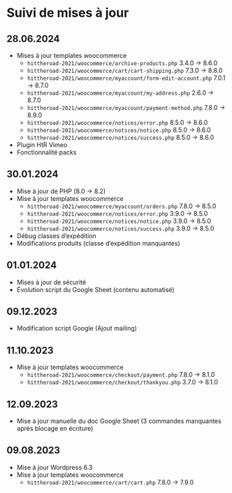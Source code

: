 # Suivi de mises à jour

## 28.06.2024

* Mises à jour templates woocommerce
  * `hittheroad-2021/woocommerce/archive-products.php` 3.4.0 → 8.6.0
  * `hittheroad-2021/woocommerce/cart/cart-shipping.php` 7.3.0 → 8.8.0
  * `hittheroad-2021/woocommerce/myaccount/form-edit-account.php` 7.0.1 → 8.7.0
  * `hittheroad-2021/woocommerce/myaccount/my-address.php` 2.6.0 → 8.7.0
  * `hittheroad-2021/woocommerce/myaccount/payment-method.php` 7.8.0 → 8.9.0
  * `hittheroad-2021/woocommerce/notices/error.php` 8.5.0 → 8.6.0
  * `hittheroad-2021/woocommerce/notices/notice.php` 8.5.0 → 8.6.0
  * `hittheroad-2021/woocommerce/notices/success.php` 8.5.0 → 8.6.0
* Plugin HtR Vimeo
* Fonctionnalité packs

## 30.01.2024

* Mise à jour de PHP (8.0 → 8.2)
* Mise à jour templates woocommerce
  * `hittheroad-2021/woocommerce/myaccount/orders.php` 7.8.0 → 8.5.0
  * `hittheroad-2021/woocommerce/notices/error.php` 3.9.0 → 8.5.0
  * `hittheroad-2021/woocommerce/notices/notice.php` 3.9.0 → 8.5.0
  * `hittheroad-2021/woocommerce/notices/success.php` 3.9.0 → 8.5.0
* Débug classes d’expédition
* Modifications produits (classe d’expédition manquantes)

## 01.01.2024

* Mises à jour de sécurité
* Évolution script du Google Sheet (contenu automatisé)

## 09.12.2023

* Modification script Google (Ajout mailing)

## 11.10.2023

* Mise à jour templates woocommerce
  * `hittheroad-2021/woocommerce/checkout/payment.php` 7.8.0 → 8.1.0
  * `hittheroad-2021/woocommerce/checkout/thankyou.php` 3.7.0 → 8.1.0

## 12.09.2023

* Mise à jour manuelle du doc Google Sheet (3 commandes manquantes après blocage en écriture)

## 09.08.2023

* Mise à jour Wordpress 6.3
* Mise à jour templates woocommerce
  * `hittheroad-2021/woocommerce/cart/cart.php` 7.8.0 → 7.9.0
